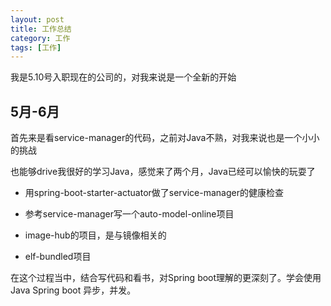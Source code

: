 ```yaml
---
layout: post
title: 工作总结
category: 工作
tags: [工作]
---
```


我是5.10号入职现在的公司的，对我来说是一个全新的开始

## 5月-6月

首先来是看service-manager的代码，之前对Java不熟，对我来说也是一个小小的挑战

也能够drive我很好的学习Java，感觉来了两个月，Java已经可以愉快的玩耍了


* 用spring-boot-starter-actuator做了service-manager的健康检查

* 参考service-manager写一个auto-model-online项目

* image-hub的项目，是与镜像相关的

* elf-bundled项目


在这个过程当中，结合写代码和看书，对Spring boot理解的更深刻了。学会使用Java Spring boot 异步，并发。
